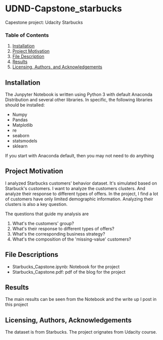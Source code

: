 # UDND-Capstone_starbucks
Capestone project: Udacity Starbucks
### Table of Contents

1. [Installation](#installation)
2. [Project Motivation](#motivation)
3. [File Description](#files)
4. [Results](#results)
5. [Licensing, Authors, and Acknowledgements](#licensing)

## Installation <a name="installation"></a>

The Junpyter Notebook is written using Python 3 with default Anaconda Distribution and several other libraries. In specific, the following libraries should be installed:
- Numpy
- Pandas
- Matplotlib
- re  
- seaborn
- statsmodels
- sklearn

If you start with Anaconda default, then you may not need to do anything

## Project Motivation<a name="motivation"></a>

I analyzed Starbucks customers' behavior dataset. It's simulated based on Starbuck's customers. I want to analyze the customers clusters. And analyze their response to different types of offers. In the project, I find a lot of customers have only limited demographic information. Analyzing their clusters is also a key question.

The questions that guide my analysis are

1. What's the customers' group?
2. What's their response to different types of offers?
3. What's the corresponding business strategy?
3. What's the composition of the 'missing-value' customers?

## File Descriptions <a name="files"></a>
- Starbucks_Capstone.ipynb: Notebook for the project
- Starbucks_Capstone.pdf: pdf of the blog for the project

## Results<a name="results"></a>
The main results can be seen from the Notebook and the write up I post in this project

## Licensing, Authors, Acknowledgements<a name="licensing"></a>
The dataset is from Starbucks. The project orignates from Udacity course.



